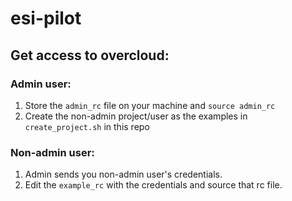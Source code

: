 # esi-pilot

## Get access to overcloud:
### Admin user:
1. Store the `admin_rc` file on your machine and `source admin_rc`
2. Create the non-admin project/user as the examples in `create_project.sh` in this repo

### Non-admin user:
1. Admin sends you non-admin user's credentials.
2. Edit the `example_rc` with the credentials and source that rc file.
